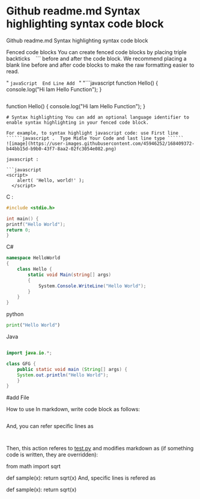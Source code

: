 # Github readme.md Syntax highlighting syntax code block 
Github readme.md Syntax highlighting syntax code block 

Fenced code blocks
You can create fenced code blocks by placing triple backticks ``` ``` ```
before and after the code block.
We recommend placing a blank line before and after code blocks to make the raw formatting easier to read.

" ```javaScript  End Line Add ``` "
"```javascript
function Hello() {
  console.log("Hi Iam Hello Function");
}
```"

```
function Hello() {
  console.log("Hi Iam Hello Function");
}
```
# Syntax highlighting You can add an optional language identifier to enable syntax highlighting in your fenced code block.

For example, to syntax highlight javascript code: use First line ``````javascript .  Type Midle Your Code and last line type `````` 
![image](https://user-images.githubusercontent.com/45946252/168409372-b44bb15d-b9b0-43f7-8aa2-02fc3054e082.png)

javascript :

```javascript
<script>
    alert( 'Hello, world!' );
  </script>
```
C :

```C
#include <stdio.h>

int main() {
printf("Hello World");
return 0;
}
```
C#
```C#
namespace HelloWorld
{
	class Hello {		
		static void Main(string[] args)
		{
			System.Console.WriteLine("Hello World");
		}
	}
}
```
python

```python
print("Hello World")
```

Java

```java

import java.io.*;

class GFG {
	public static void main (String[] args) {
	System.out.println("Hello World");
	}
}

```

#add File

How to use
In markdown, write code block as follows:

```python:[test.py](https://github.com/coolsasindu/Github-readme.md-Syntax-highlighting-syntax-code-block-/blob/main/test.py)

```

And, you can refer specific lines as
```python:[tests/src/sample.py](https://github.com/coolsasindu/Github-readme.md-Syntax-highlighting-syntax-code-block-/blob/main/test.py) [4-5]
 
```
Then, this action referes to [test.py](https://github.com/coolsasindu/Github-readme.md-Syntax-highlighting-syntax-code-block-/blob/main/test.py) and modifies markdown as (if something code is written, they are overridden):

from math import sqrt


def sample(x):
    return sqrt(x)
And, specific lines is refered as

def sample(x):
    return sqrt(x)
 
